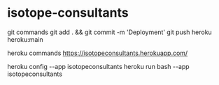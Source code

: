 # isotope-consultants
git commands 
git add . && git commit -m 'Deployment'
 git push heroku heroku:main


heroku commands
https://isotopeconsultants.herokuapp.com/

heroku config --app isotopeconsultants
heroku run bash --app isotopeconsultants